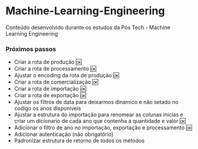 # Machine-Learning-Engineering
Conteúdo desenvolvido durante os estudos da Pós Tech - Machine Learning Engineering

### Próximos passos

- Criar a rota de produção 🆗
- Criar a rota de processamento 🆗
- Ajustar o encoding da rota de produção 🆗
- Criar a rota de comercialização  🆗
- Criar a rota de importação  🆗
- Criar a rota de exportação  🆗
- Ajustar os filtros de data para deixarmos dinamico e não setado no codigo os anos disponiveis
- Ajustar a estrutura do importação para renomear as colunas inicias e criar um dicionario de cada ano que contenha a quantidade e valor  🆗
- Adicionar o filtro de ano no importação, exportação e processamento 🆗
- Adicionar autenticação (não obrigatório)
- Padronizar estrutura de retorno de todos os métodos
